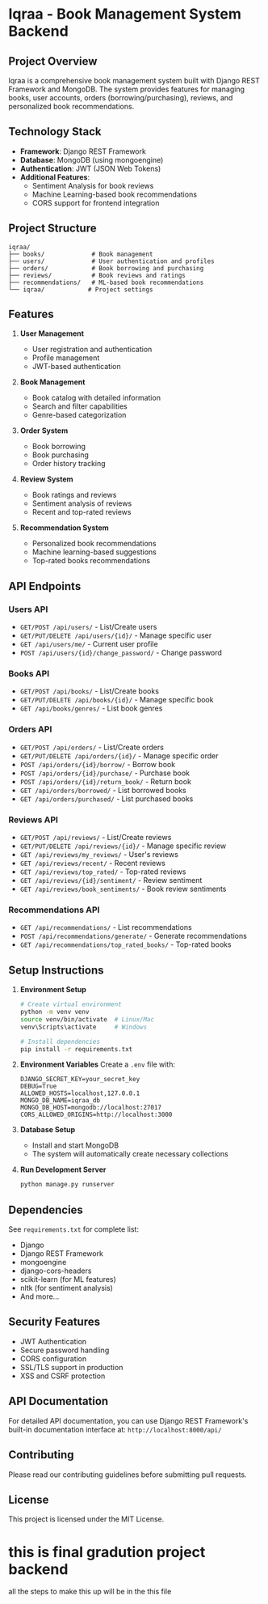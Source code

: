 # Iqraa - Book Management System Backend

## Project Overview
Iqraa is a comprehensive book management system built with Django REST Framework and MongoDB. The system provides features for managing books, user accounts, orders (borrowing/purchasing), reviews, and personalized book recommendations.

## Technology Stack
- **Framework**: Django REST Framework
- **Database**: MongoDB (using mongoengine)
- **Authentication**: JWT (JSON Web Tokens)
- **Additional Features**: 
  - Sentiment Analysis for book reviews
  - Machine Learning-based book recommendations
  - CORS support for frontend integration

## Project Structure
```
iqraa/
├── books/             # Book management
├── users/             # User authentication and profiles
├── orders/            # Book borrowing and purchasing
├── reviews/           # Book reviews and ratings
├── recommendations/   # ML-based book recommendations
└── iqraa/            # Project settings
```

## Features
1. **User Management**
   - User registration and authentication
   - Profile management
   - JWT-based authentication

2. **Book Management**
   - Book catalog with detailed information
   - Search and filter capabilities
   - Genre-based categorization

3. **Order System**
   - Book borrowing
   - Book purchasing
   - Order history tracking

4. **Review System**
   - Book ratings and reviews
   - Sentiment analysis of reviews
   - Recent and top-rated reviews

5. **Recommendation System**
   - Personalized book recommendations
   - Machine learning-based suggestions
   - Top-rated books recommendations

## API Endpoints

### Users API
- `GET/POST /api/users/` - List/Create users
- `GET/PUT/DELETE /api/users/{id}/` - Manage specific user
- `GET /api/users/me/` - Current user profile
- `POST /api/users/{id}/change_password/` - Change password

### Books API
- `GET/POST /api/books/` - List/Create books
- `GET/PUT/DELETE /api/books/{id}/` - Manage specific book
- `GET /api/books/genres/` - List book genres

### Orders API
- `GET/POST /api/orders/` - List/Create orders
- `GET/PUT/DELETE /api/orders/{id}/` - Manage specific order
- `POST /api/orders/{id}/borrow/` - Borrow book
- `POST /api/orders/{id}/purchase/` - Purchase book
- `POST /api/orders/{id}/return_book/` - Return book
- `GET /api/orders/borrowed/` - List borrowed books
- `GET /api/orders/purchased/` - List purchased books

### Reviews API
- `GET/POST /api/reviews/` - List/Create reviews
- `GET/PUT/DELETE /api/reviews/{id}/` - Manage specific review
- `GET /api/reviews/my_reviews/` - User's reviews
- `GET /api/reviews/recent/` - Recent reviews
- `GET /api/reviews/top_rated/` - Top-rated reviews
- `GET /api/reviews/{id}/sentiment/` - Review sentiment
- `GET /api/reviews/book_sentiments/` - Book review sentiments

### Recommendations API
- `GET /api/recommendations/` - List recommendations
- `POST /api/recommendations/generate/` - Generate recommendations
- `GET /api/recommendations/top_rated_books/` - Top-rated books

## Setup Instructions

1. **Environment Setup**
   ```bash
   # Create virtual environment
   python -m venv venv
   source venv/bin/activate  # Linux/Mac
   venv\Scripts\activate     # Windows

   # Install dependencies
   pip install -r requirements.txt
   ```

2. **Environment Variables**
   Create a `.env` file with:
   ```
   DJANGO_SECRET_KEY=your_secret_key
   DEBUG=True
   ALLOWED_HOSTS=localhost,127.0.0.1
   MONGO_DB_NAME=iqraa_db
   MONGO_DB_HOST=mongodb://localhost:27017
   CORS_ALLOWED_ORIGINS=http://localhost:3000
   ```

3. **Database Setup**
   - Install and start MongoDB
   - The system will automatically create necessary collections

4. **Run Development Server**
   ```bash
   python manage.py runserver
   ```

## Dependencies
See `requirements.txt` for complete list:
- Django
- Django REST Framework
- mongoengine
- django-cors-headers
- scikit-learn (for ML features)
- nltk (for sentiment analysis)
- And more...

## Security Features
- JWT Authentication
- Secure password handling
- CORS configuration
- SSL/TLS support in production
- XSS and CSRF protection

## API Documentation
For detailed API documentation, you can use Django REST Framework's built-in documentation interface at:
`http://localhost:8000/api/`

## Contributing
Please read our contributing guidelines before submitting pull requests.

## License
This project is licensed under the MIT License.

# this is final gradution project backend #
all the steps to make this up will be in the this file
